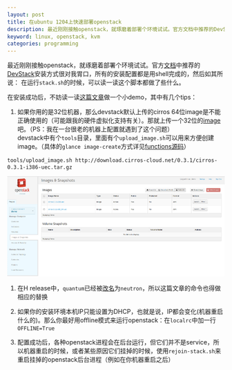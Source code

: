 ```yaml
---
layout: post
title: 在ubuntu 1204上快速部署openstack
description: 最近刚刚接触openstack，就琢磨着部署个环境试试。官方文档中推荐的DevStack安装方式很对我胃口。
keyword: linux, openstack, kvm
categories: programming
---
```


最近刚刚接触openstack，就琢磨着部署个环境试试。官方[文档](http://www.openstack.org/software/start/)中推荐的[DevStack](http://devstack.org/)安装方式很对我胃口，所有的安装配置都是用shell完成的，然后如其所说： 在运行`stack.sh`的时候，可以读一读这个脚本都做了些什么。

在安装成功后，不妨读一读[这篇文章](http://blog.aaronorosen.com/building-a-multi-tier-application-with-openstack/)做一个小demo，其中有几个tips：

1. 如果你用的是32位机器，那么devstack默认上传的cirros 64位image是不能正确使用的（可能跟我的硬件虚拟化支持有关）。那就上传一个32位的[image](http://download.cirros-cloud.net/0.3.1/)吧。（PS：我在一台很老的机器上配置就遇到了这个问题）  
devstack中有个`tools`目录，里面有个`upload_image.sh`可以用来方便创建image。（具体的`glance image-create`方式详见[functions源码](http://devstack.org/functions.html)）
```
tools/upload_image.sh http://download.cirros-cloud.net/0.3.1/cirros-0.3.1-i386-uec.tar.gz
```
![](/images/201401/openstack-images.png)

1. 在H release中，`quantum`已经被[改名](https://wiki.openstack.org/wiki/ReleaseNotes/Havana#Key_New_Features_5)为`neutron`，所以这篇文章的命令也得做相应的替换

1. 如果你的安装环境本机IP只能设置为DHCP，也就是说，IP都会变化(机器重启什么的)。那么你最好用offline模式来运行openstack：在`localrc`中加一行`OFFLINE=True`

1. 配置成功后，各种openstack进程会在后台运行，但它们并不是service，所以机器重启的时候，或者某些原因它们挂掉的时候，使用`rejoin-stack.sh`来重启挂掉的openstack后台进程（例如在你机器重启之后）